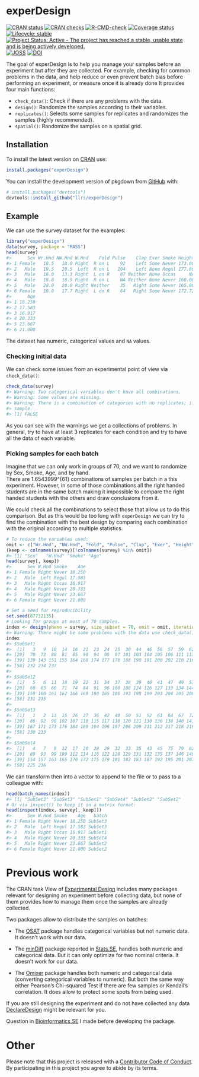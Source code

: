 
<!-- README.md is generated from README.Rmd. Please edit that file -->

# experDesign

<!-- badges: start -->

[![CRAN
status](https://www.r-pkg.org/badges/version/experDesign)](https://CRAN.R-project.org/package=experDesign)
[![CRAN
checks](https://badges.cranchecks.info/worst/experDesign.svg)](https://cran.r-project.org/web/checks/check_results_experDesign.html)
[![R-CMD-check](https://github.com/llrs/experDesign/actions/workflows/R-CMD-check.yaml/badge.svg)](https://github.com/llrs/experDesign/actions/workflows/R-CMD-check.yaml)
[![Coverage
status](https://codecov.io/gh/llrs/experDesign/branch/master/graph/badge.svg)](https://codecov.io/github/llrs/experDesign?branch=master)
[![Lifecycle:
stable](https://img.shields.io/badge/lifecycle-stable-brightgreen.svg)](https://lifecycle.r-lib.org/articles/stages.html#stable)
[![Project Status: Active - The project has reached a stable, usable
state and is being actively
developed.](https://www.repostatus.org/badges/latest/active.svg)](https://www.repostatus.org/#active)
[![JOSS](https://joss.theoj.org/papers/10.21105/joss.03358/status.svg)](https://doi.org/10.21105/joss.03358)
[![DOI](https://zenodo.org/badge/142569201.svg)](https://zenodo.org/badge/latestdoi/142569201)

<!-- badges: end -->

The goal of experDesign is to help you manage your samples before an
experiment but after they are collected. For example, checking for
common problems in the data, and help reduce or even prevent batch bias
before performing an experiment, or measure once it is already done It
provides four main functions:

- `check_data()`: Check if there are any problems with the data.
- `design()`: Randomize the samples according to their variables.
- `replicates()`: Selects some samples for replicates and randomizes the
  samples (highly recommended).
- `spatial()`: Randomize the samples on a spatial grid.

## Installation

To install the latest version on
[CRAN](https://CRAN.R-project.org/package=experDesign) use:

``` r
install.packages("experDesign")
```

<div class="pkgdown-devel">

You can install the development version of pkgdown from
[GitHub](https://github.com/llrs/experDesign) with:

``` r
# install.packages("devtools")
devtools::install_github("llrs/experDesign")
```

</div>

## Example

We can use the survey dataset for the examples:

``` r
library("experDesign")
data(survey, package = "MASS") 
head(survey)
#>      Sex Wr.Hnd NW.Hnd W.Hnd    Fold Pulse    Clap Exer Smoke Height      M.I
#> 1 Female   18.5   18.0 Right  R on L    92    Left Some Never 173.00   Metric
#> 2   Male   19.5   20.5  Left  R on L   104    Left None Regul 177.80 Imperial
#> 3   Male   18.0   13.3 Right  L on R    87 Neither None Occas     NA     <NA>
#> 4   Male   18.8   18.9 Right  R on L    NA Neither None Never 160.00   Metric
#> 5   Male   20.0   20.0 Right Neither    35   Right Some Never 165.00   Metric
#> 6 Female   18.0   17.7 Right  L on R    64   Right Some Never 172.72 Imperial
#>      Age
#> 1 18.250
#> 2 17.583
#> 3 16.917
#> 4 20.333
#> 5 23.667
#> 6 21.000
```

The dataset has numeric, categorical values and `NA` values.

### Checking initial data

We can check some issues from an experimental point of view via
`check_data()`:

``` r
check_data(survey)
#> Warning: Two categorical variables don't have all combinations.
#> Warning: Some values are missing.
#> Warning: There is a combination of categories with no replicates; i.e. just one
#> sample.
#> [1] FALSE
```

As you can see with the warnings we get a collections of problems. In
general, try to have at least 3 replicates for each condition and try to
have all the data of each variable.

### Picking samples for each batch

Imagine that we can only work in groups of 70, and we want to randomize
by Sex, Smoke, Age, and by hand.  
There are 1.6543999^{61} combinations of samples per batch in a this
experiment. However, in some of those combinations all the right handed
students are in the same batch making it impossible to compare the right
handed students with the others and draw conclusions from it.

We could check all the combinations to select those that allow us to do
this comparison. But as this would be too long with `experDesign` we can
try to find the combination with the best design by comparing each
combination with the original according to multiple statistics.

``` r
# To reduce the variables used:
omit <- c("Wr.Hnd", "NW.Hnd", "Fold", "Pulse", "Clap", "Exer", "Height", "M.I")
(keep <- colnames(survey)[!colnames(survey) %in% omit])
#> [1] "Sex"   "W.Hnd" "Smoke" "Age"
head(survey[, keep])
#>      Sex W.Hnd Smoke    Age
#> 1 Female Right Never 18.250
#> 2   Male  Left Regul 17.583
#> 3   Male Right Occas 16.917
#> 4   Male Right Never 20.333
#> 5   Male Right Never 23.667
#> 6 Female Right Never 21.000

# Set a seed for reproducibility
set.seed(87732135)
# Looking for groups at most of 70 samples.
index <- design(pheno = survey, size_subset = 70, omit = omit, iterations = 100)
#> Warning: There might be some problems with the data use check_data().
index
#> $SubSet1
#>  [1]   3   9  10  14  16  21  23  24  25  30  44  46  56  57  59  62  63  68  69
#> [20]  70  73  80  81  85  90  94  95  97 101 103 104 105 106 111 113 119 123 125
#> [39] 139 143 151 155 164 168 174 177 178 188 190 191 200 202 210 216 224 228 229
#> [58] 232 234 237
#> 
#> $SubSet2
#>  [1]   5   6  11  18  19  22  31  34  37  38  39  40  41  47  49  53  54  55  58
#> [20]  60  65  66  71  74  84  91  96 100 108 124 126 127 133 134 144 145 148 158
#> [39] 159 160 161 162 166 169 180 185 186 193 198 199 203 204 205 208 214 215 226
#> [58] 231 235
#> 
#> $SubSet3
#>  [1]   1   2  13  15  26  27  36  42  48  50  51  52  61  64  67  72  76  77  78
#> [20]  86  92  98 102 107 110 115 117 118 120 121 130 136 138 140 141 142 147 156
#> [39] 167 171 173 176 184 189 194 196 197 206 209 211 212 217 218 219 221 222 227
#> [58] 230 233
#> 
#> $SubSet4
#>  [1]   4   7   8  12  17  20  28  29  32  33  35  43  45  75  79  82  83  87  88
#> [20]  89  93  99 109 112 114 116 122 128 129 131 132 135 137 146 149 150 152 153
#> [39] 154 157 163 165 170 172 175 179 181 182 183 187 192 195 201 207 213 220 223
#> [58] 225 236
```

We can transform then into a vector to append to the file or to pass to
a colleague with:

``` r
head(batch_names(index))
#> [1] "SubSet3" "SubSet3" "SubSet1" "SubSet4" "SubSet2" "SubSet2"
# Or via inspect() to keep it in a matrix format:
head(inspect(index, survey[, keep]))
#>      Sex W.Hnd Smoke    Age   batch
#> 1 Female Right Never 18.250 SubSet3
#> 2   Male  Left Regul 17.583 SubSet3
#> 3   Male Right Occas 16.917 SubSet1
#> 4   Male Right Never 20.333 SubSet4
#> 5   Male Right Never 23.667 SubSet2
#> 6 Female Right Never 21.000 SubSet2
```

# Previous work

The CRAN task View of [Experimental
Design](https://CRAN.R-project.org/view=ExperimentalDesign) includes
many packages relevant for designing an experiment before collecting
data, but none of them provides how to manage them once the samples are
already collected.

Two packages allow to distribute the samples on batches:

- The
  [OSAT](https://bioconductor.org/packages/release/bioc/html/OSAT.html)
  package handles categorical variables but not numeric data. It doesn’t
  work with our data.

- The [minDiff](https://github.com/m-Py/minDiff) package reported in
  [Stats.SE](https://stats.stackexchange.com/a/326015/105234), handles
  both numeric and categorical data. But it can only optimize for two
  nominal criteria. It doesn’t work for our data.

- The [Omixer](https://bioconductor.org/packages/Omixer/) package
  handles both numeric and categorical data (converting categorical
  variables to numeric). But both the same way either Pearson’s
  Chi-squared Test if there are few samples or Kendall’s correlation. It
  does allow to protect some spots from being used.

If you are still designing the experiment and do not have collected any
data [DeclareDesign](https://cran.r-project.org/package=DeclareDesign)
might be relevant for you.

Question in
[Bioinformatics.SE](https://bioinformatics.stackexchange.com/q/4765/48)
I made before developing the package.

# Other

Please note that this project is released with a [Contributor Code of
Conduct](https://www.contributor-covenant.org/version/1/0/0/code-of-conduct/).
By participating in this project you agree to abide by its terms.
